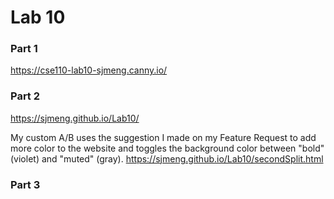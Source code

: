 # Lab 10

### Part 1
https://cse110-lab10-sjmeng.canny.io/

### Part 2
https://sjmeng.github.io/Lab10/

My custom A/B uses the suggestion I made on my Feature Request to add more color to the website and toggles the background color between "bold" (violet) and "muted" (gray).
https://sjmeng.github.io/Lab10/secondSplit.html


### Part 3
